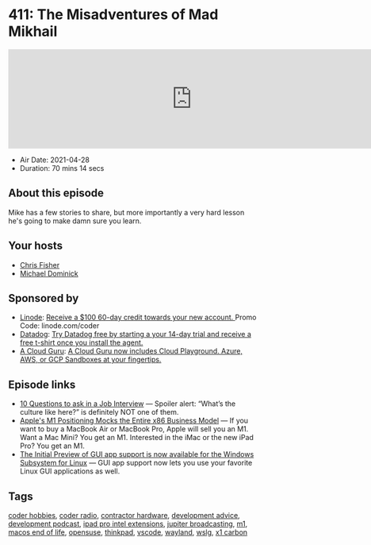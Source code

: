 # 411: The Misadventures of Mad Mikhail

<iframe src="https://player.fireside.fm/v2/MLf2ZzhC+qoZTKHGj?theme=dark" width="740" height="200" frameborder="0" scrolling="no"></iframe>

* Air Date: 2021-04-28
* Duration: 70 mins 14 secs

## About this episode

Mike has a few stories to share, but more importantly a very hard lesson he's going to make damn sure you learn.

## Your hosts
* [Chris Fisher](https://coder.show/hosts/chrislas)
* [Michael Dominick](https://coder.show/hosts/michael)

## Sponsored by

  * [Linode](https://linode.com/coder): [Receive a $100 60-day credit towards your new account. ](https://linode.com/coder) Promo Code: linode.com/coder
  * [Datadog](http://datadog.com/coderradio): [Try Datadog free by starting a your 14-day trial and receive a free t-shirt once you install the agent.](http://datadog.com/coderradio)
  * [A Cloud Guru](https://acloudguru.com): [A Cloud Guru now includes Cloud Playground. Azure, AWS, or GCP Sandboxes at your fingertips.](https://acloudguru.com)



## Episode links

  * [10 Questions to ask in a Job Interview](https://www.fastcompany.com/90622890/10-questions-to-ask-in-a-job-interview-that-will-really-expose-a-companys-culture "10 Questions to ask in a Job Interview") — Spoiler alert: “What’s the culture like here?” is definitely NOT one of them.
  * [Apple's M1 Positioning Mocks the Entire x86 Business Model](https://www.extremetech.com/computing/322120-apples-m1-positioning-mocks-every-x86-cpu-amd-and-intel-have-ever-launched "Apple's M1 Positioning Mocks the Entire x86 Business Model") — If you want to buy a MacBook Air or MacBook Pro, Apple will sell you an M1. Want a Mac Mini? You get an M1. Interested in the iMac or the new iPad Pro? You get an M1.
  * [The Initial Preview of GUI app support is now available for the Windows Subsystem for Linux](https://devblogs.microsoft.com/commandline/the-initial-preview-of-gui-app-support-is-now-available-for-the-windows-subsystem-for-linux-2/ "The Initial Preview of GUI app support is now available for the Windows Subsystem for Linux") — GUI app support now lets you use your favorite Linux GUI applications as well. 



## Tags

[coder hobbies](https://coder.show/tags/coder%20hobbies), [coder radio](https://coder.show/tags/coder%20radio), [contractor hardware](https://coder.show/tags/contractor%20hardware), [development advice](https://coder.show/tags/development%20advice), [development podcast](https://coder.show/tags/development%20podcast), [ipad pro intel extensions](https://coder.show/tags/ipad%20pro%20intel%20extensions), [jupiter broadcasting](https://coder.show/tags/jupiter%20broadcasting), [m1](https://coder.show/tags/m1), [macos end of life](https://coder.show/tags/macos%20end%20of%20life), [opensuse](https://coder.show/tags/opensuse), [thinkpad](https://coder.show/tags/thinkpad), [vscode](https://coder.show/tags/vscode), [wayland](https://coder.show/tags/wayland), [wslg](https://coder.show/tags/wslg), [x1 carbon](https://coder.show/tags/x1%20carbon)